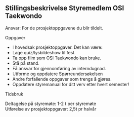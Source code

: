 ## Stillingsbeskrivelse Styremedlem OSI Taekwondo

Ansvar: For de prosjektoppgavene du blir tildelt.

Oppgaver

* I hovedsak prosjektoppgaver. Det kan være:
 * Lage quiz/lysbildeshow til fest.
 * Ta opp film som OSI Taekwondo kan bruke.
 * Stå på stand.
 * Få ansvar for gjennomføring av interndugnad.
 * Utforme og oppdatere Spørreundersøkelsen
 * Andre forfallende oppgaver som trengs å gjøres.
* Oppdatere styremanual for ditt verv etter hvert semester!

Tidsbruk

Deltagelse på styremøte: 1-2 t per styremøte  
Utførelse av prosjektoppgaver: 2,5t pr halvår

  
  